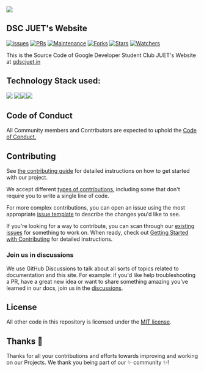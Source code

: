 <img align="center" src="https://github.com/GDSCJUET/GDSCJUET.github.io/blob/stable/assets/img_juet/gdsc_juet_hori.png"/>
<br>

## DSC JUET's Website

[![Issues](https://img.shields.io/github/issues/GDSCJUET/GDSCJUET.github.io)](https://github.com/GDSCJUET/GDSCJUET.github.io/issues)
[![PRs](https://img.shields.io/github/issues-pr/GDSCJUET/GDSCJUET.github.io)](https://github.com/GDSCJUET/GDSCJUET.github.io/pulls)
[![Maintenance](https://img.shields.io/maintenance/yes/2022?color=green&logo=github)](https://github.com/GDSCJUET/)
[![Forks](https://img.shields.io/github/forks/GDSCJUET/GDSCJUET.github.io?style=social)](https://github.com/GDSCJUET/GDSCJUET.github.io) 
[![Stars](https://img.shields.io/github/stars/GDSCJUET/GDSCJUET.github.io?style=social)](https://github.com/GDSCJUET/GDSCJUET.github.io) 
[![Watchers](https://img.shields.io/github/watchers/GDSCJUET/GDSCJUET.github.io?style=social)](https://github.com/GDSCJUET/GDSCJUET.github.io) 
<!-- [![Twitter Follow](https://img.shields.io/twitter/follow/dscjuet?style=social)](https://twitter.com/dscjuet) -->

This is the Source Code of Google Developer Student Club JUET's Website at [gdscjuet.in](https://gdscjuet.in)

## Technology Stack used:

<img src="https://img.shields.io/badge/html5%20-%23E34F26.svg?&style=for-the-badge&logo=html5&logoColor=white"/> <img src="https://img.shields.io/badge/css3%20-%231572B6.svg?&style=for-the-badge&logo=css3&logoColor=white"/><img src="https://img.shields.io/badge/javascript%20-%23323330.svg?&style=for-the-badge&logo=javascript&logoColor=%23F7DF1E"/><img src="https://img.shields.io/badge/github%20-%23121011.svg?&style=for-the-badge&logo=github&logoColor=white"/>

## Code of Conduct

All Community members and Contributors are expected to uphold the [Code of Conduct.](CODE_OF_CONDUCT.md)

## Contributing

See [the contributing guide](CONTRIBUTING.md) for detailed instructions on how to get started with our project. 

We accept different [types of contributions](), including some that don't require you to write a single line of code.


For more complex contributions, you can open an issue using the most appropriate [issue template](https://github.com/GDSCJUET/GDSCJUET.github.io/issues/new/choose) to describe the changes you'd like to see.

If you're looking for a way to contribute, you can scan through our [existing issues](https://github.com/GDSCJUET/GDSCJUET.github.io/issues) for something to work on. When ready, check out [Getting Started with Contributing](/CONTRIBUTING.md) for detailed instructions.

### Join us in discussions

We use GitHub Discussions to talk about all sorts of topics related to documentation and this site. For example: if you'd like help troubleshooting a PR, have a great new idea or want to share something amazing you've learned in our docs, join us in the [discussions](https://github.com/GDSCJUET/GDSCJUET.github.io/discussions).

## License

All other code in this repository is licensed under the [MIT license](LICENSE-CODE).

## Thanks :purple_heart:

Thanks for all your contributions and efforts towards improving and working on our Projects. We thank you being part of our :sparkles: community :sparkles:!
